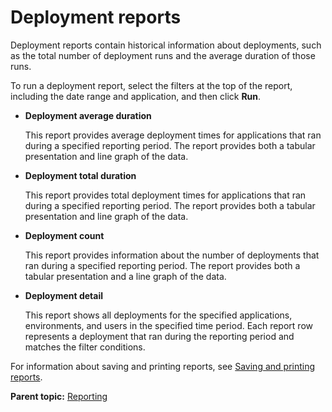 # Deployment reports

Deployment reports contain historical information about deployments, such as the total number of deployment runs and the average duration of those runs.

To run a deployment report, select the filters at the top of the report, including the date range and application, and then click **Run**.

-   **Deployment average duration**

    This report provides average deployment times for applications that ran during a specified reporting period. The report provides both a tabular presentation and line graph of the data.

-   **Deployment total duration**

    This report provides total deployment times for applications that ran during a specified reporting period. The report provides both a tabular presentation and line graph of the data.

-   **Deployment count**

    This report provides information about the number of deployments that ran during a specified reporting period. The report provides both a tabular presentation and a line graph of the data.

-   **Deployment detail**

    This report shows all deployments for the specified applications, environments, and users in the specified time period. Each report row represents a deployment that ran during the reporting period and matches the filter conditions.


For information about saving and printing reports, see [Saving and printing reports](reports_saving.md).

**Parent topic:** [Reporting](../topics/reports_ch.md)

